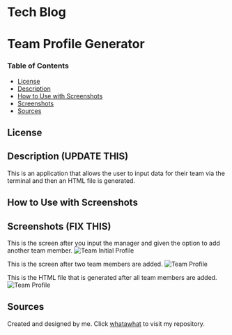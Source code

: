 # Tech Blog

# Team Profile Generator
### Table of Contents
- [License](#License)
- [Description](#Description)
- [How to Use with Screenshots](#how-to-use-with-screenshots)
- [Screenshots](#screenshots)
- [Sources](#sources)

## License

## Description (UPDATE THIS)
This is an application that allows the user to input data for their team via the terminal and then an HTML file is generated.

## How to Use with Screenshots

## Screenshots (FIX THIS)
This is the screen after you input the manager and given the option to add another team member.
![Team Initial Profile](images/team_profile_pic4.png)

This is the screen after two team members are added.
![Team Profile](images/team_profile_pic2.png)

This is the HTML file that is generated after all team members are added.
![Team Profile](images/team_generate_pic.png)

## Sources
Created and designed by me. Click [whatawhat](www.github.com/whatawhat) to visit my repository.

